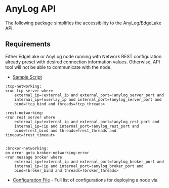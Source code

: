 # AnyLog API 

The following package simplifies the accessibility to the AnyLog/EdgeLake API. 

## Requirements 

Either EdgeLake or AnyLog node running with Network REST configuration already preset with desired connection information 
values. Otherwise, API tool will not be able to communicate with the node.  

* [Sample Script](start_node.al)
```anylog
:tcp-networking:
<run tcp server where
    external_ip=!external_ip and external_port=!anylog_server_port and
    internal_ip=!overlay_ip and internal_port=!anylog_server_port and
    bind=!tcp_bind and threads=!tcp_threads>

:rest-networking:
<run rest server where
    external_ip=!external_ip and external_port=!anylog_rest_port and
    internal_ip=!ip and internal_port=!anylog_rest_port and
    bind=!rest_bind and threads=!rest_threads and timeout=!rest_timeout>


:broker-networking:
on error goto broker-networking-error
<run message broker where
    external_ip=!external_ip and external_port=!anylog_broker_port and
    internal_ip=!ip and internal_port=!anylog_broker_port and
    bind=!broker_bind and threads=!broker_threads>
```

* [Configuration File](anylog_api/default_configs.env) - Full list of configurations for deploying a node via 
 



